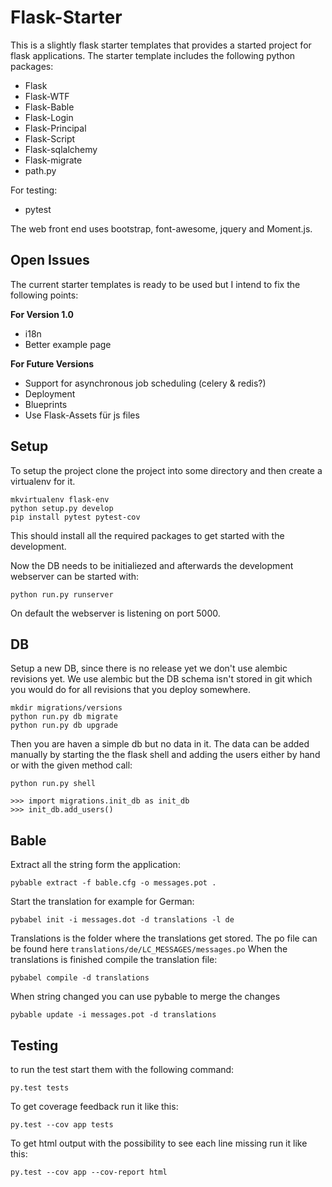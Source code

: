 # Flask-Starter

This is a slightly flask starter templates that provides a started project
for flask applications. The starter template includes the following python 
packages:

  * Flask
  * Flask-WTF
  * Flask-Bable
  * Flask-Login
  * Flask-Principal
  * Flask-Script
  * Flask-sqlalchemy
  * Flask-migrate
  * path.py

For testing:

  * pytest

The web front end uses bootstrap, font-awesome, jquery and Moment.js.

## Open Issues

The current starter templates is ready to be used but I intend to fix the 
following points:

**For Version 1.0**

  * i18n
  * Better example page

**For Future Versions**
  * Support for asynchronous job scheduling (celery & redis?)
  * Deployment
  * Blueprints
  * Use Flask-Assets für js files

## Setup

To setup the project clone the project into some directory and then create
a virtualenv for it.


    mkvirtualenv flask-env
    python setup.py develop
    pip install pytest pytest-cov


This should install all the required packages to get started with the
development.

Now the DB needs to be initialiezed and afterwards the development webserver
can be started with:

    python run.py runserver

On default the webserver is listening on port 5000.

## DB

Setup a new DB, since there is no release yet we don't use alembic revisions
yet. We use alembic but the DB schema isn't stored in git which you would do
for all revisions that you deploy somewhere.

    mkdir migrations/versions
    python run.py db migrate
    python run.py db upgrade

Then you are haven a simple db but no data in it. The data can be added
manually by starting the the flask shell and adding the users either by hand
or with the given method call:

    python run.py shell
    
    >>> import migrations.init_db as init_db
    >>> init_db.add_users()

## Bable

Extract all the string form the application:

    pybable extract -f bable.cfg -o messages.pot .

Start the translation for example for German:

    pybabel init -i messages.dot -d translations -l de

Translations is the folder where the translations get stored. The po file can
be found here `translations/de/LC_MESSAGES/messages.po`
When the translations is finished compile the translation file:

    pybabel compile -d translations

When string changed you can use pybable to merge the changes

    pybable update -i messages.pot -d translations

## Testing

to run the test start them with the following command:

    py.test tests

To get coverage feedback run it like this:

    py.test --cov app tests

To get html output with the possibility to see each line missing run it like
this:

    py.test --cov app --cov-report html